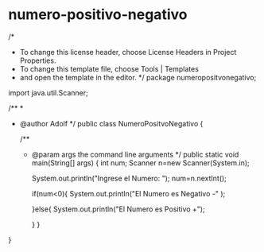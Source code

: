 # numero-positivo-negativo

/*
 * To change this license header, choose License Headers in Project Properties.
 * To change this template file, choose Tools | Templates
 * and open the template in the editor.
 */
package numeropositvonegativo;

import java.util.Scanner;

/**
 *
 * @author Adolf
 */
public class NumeroPositvoNegativo {

    /**
     * @param args the command line arguments
     */
    public static void main(String[] args) {
        int num;
        Scanner n=new Scanner(System.in);
        
        System.out.println("Ingrese el Numero: ");
        num=n.nextInt();
        
        if(num<0){
            System.out.println("El Numero es Negativo -" );
            
        }else{
            System.out.println("El Numero es Positivo +");
            
        }
    }
    
}
